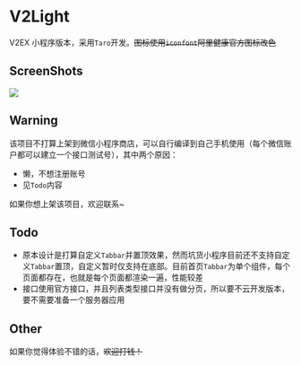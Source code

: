 # V2Light

V2EX 小程序版本，采用`Taro`开发。~~图标使用`iconfont`阿里健康官方图标改色~~

## ScreenShots

![](./screenshots/preview.gif)

## Warning

该项目不打算上架到微信小程序商店，可以自行编译到自己手机使用（每个微信账户都可以建立一个接口测试号），其中两个原因：

- 懒，不想注册账号
- 见`Todo`内容

如果你想上架该项目，欢迎联系~

## Todo

- 原本设计是打算自定义`Tabbar`并置顶效果，然而坑货小程序目前还不支持自定义`Tabbar`置顶，自定义暂时仅支持在底部。目前首页`Tabbar`为单个组件，每个页面都存在，也就是每个页面都渲染一遍，性能较差
- 接口使用官方接口，并且列表类型接口并没有做分页，所以要不云开发版本，要不需要准备一个服务器应用


## Other

如果你觉得体验不错的话，~~欢迎打钱！~~
